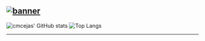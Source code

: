[![banner](./banner-purp.png)](https://cmcejas.tech)
---
![cmcejas' GitHub stats](https://github-readme-stats.vercel.app/api?username=cmcejas&show_icons=true&theme=nightowl) ![Top Langs](https://github-readme-stats.vercel.app/api/top-langs/?username=cmcejas&layout=donut&theme=nightowl) 

---
